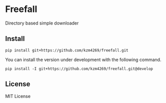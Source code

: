 # Freefall
Directory based simple downloader

## Install

```
pip install git+https://github.com/kzm4269/freefall.git
```

You can install the version under development with the following command.

```
pip install -I git+https://github.com/kzm4269/freefall.git@develop
```

## License

MIT License

